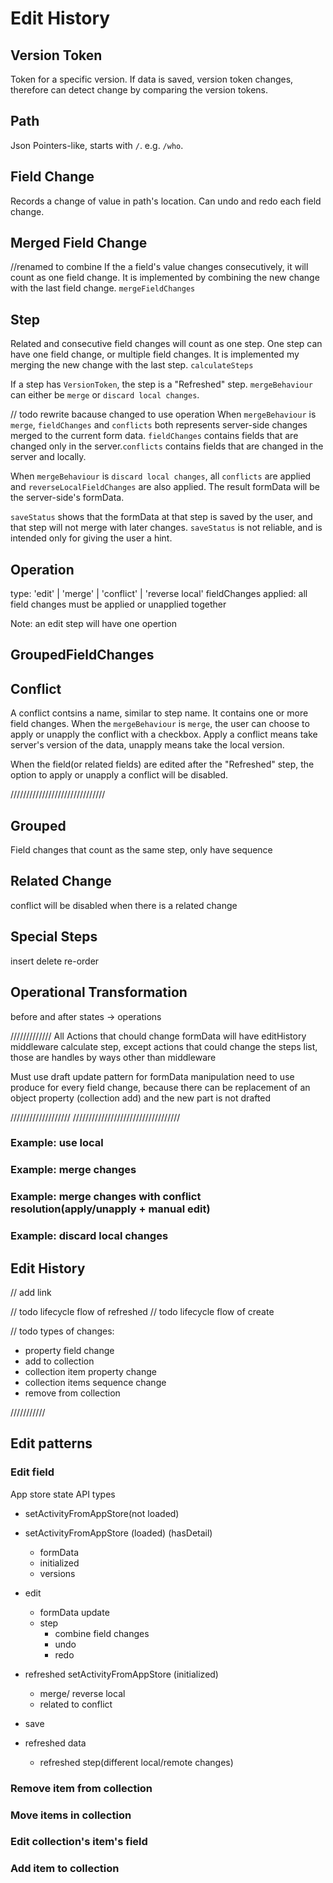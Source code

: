 # Edit History

## Version Token
Token for a specific version. If data is saved, version token changes, therefore can detect change by comparing the version tokens.

## Path
Json Pointers-like, starts with `/`. e.g. `/who`.

## Field Change

Records a change of value in path's location.
Can undo and redo each field change.

## Merged Field Change
//renamed to combine
If the a field's value changes consecutively, it will count as one field change. It is implemented by combining the new change with the last field change. `mergeFieldChanges`

## Step
Related and consecutive field changes will count as one step. One step can have one field change, or multiple field changes. It is implemented my merging the new change with the last step. `calculateSteps`

If a step has `VersionToken`, the step is a "Refreshed" step. `mergeBehaviour` can either be `merge` or `discard local changes`.

// todo rewrite bacause changed to use operation
When `mergeBehaviour` is `merge`, `fieldChanges` and `conflicts` both represents server-side changes merged to the current form data. `fieldChanges` contains fields that are changed only in the server.`conflicts` contains fields that are changed in the server and locally.

When `mergeBehaviour` is `discard local changes`, all `conflicts` are applied and `reverseLocalFieldChanges` are also applied. The result formData will be the server-side's formData.

`saveStatus` shows that the formData at that step is saved by the user, and that step will not merge with later changes. `saveStatus` is not reliable, and is intended only for giving the user a hint.

## Operation
type: 'edit' | 'merge' | 'conflict' | 'reverse local'
fieldChanges
applied: all field changes must be applied or unapplied together

Note: an edit step will have one opertion

## GroupedFieldChanges

## Conflict
A conflict contsins a name, similar to step name. It contains one or more field changes. When the `mergeBehaviour` is `merge`, the user can choose to apply or unapply the conflict with a checkbox. Apply a conflict means take server's version of the data, unapply means take the local version.

When the field(or related fields) are edited after the "Refreshed" step, the option to apply or unapply a conflict will be disabled.

//////////////////////////////
## Grouped
Field changes that count as the same step, only have sequence

## Related Change
conflict will be disabled when there is a related change

## Special Steps
insert
delete
re-order


## Operational Transformation
before and after states -> operations

/////////////
All Actions that chould change formData will have editHistory middleware calculate step, except actions that could change the steps list, those are handles by ways other than middleware


Must use draft update pattern for formData manipulation
need to use produce for every field change, because there can be replacement of an object property (collection add) and the new part is not drafted

///////////////////
//////////////////////////////////


### Example: use local

### Example: merge changes

### Example: merge changes with conflict resolution(apply/unapply + manual edit)

### Example: discard local changes

## Edit History
// add link



// todo lifecycle flow of refreshed
// todo lifecycle flow of create

// todo types of changes:
- property field change
- add to collection
- collection item property change
- collection items sequence change
- remove from collection



///////////
## Edit patterns
### Edit field
App store state
API types
- setActivityFromAppStore(not loaded)
- setActivityFromAppStore (loaded) (hasDetail)
  - formData
  - initialized
  - versions
- edit
  - formData update
  - step
    - combine field changes
    - undo
    - redo
- refreshed setActivityFromAppStore (initialized)
  - merge/ reverse local
  - related to conflict
- save

- refreshed data
  - refreshed step(different local/remote changes)

### Remove item from collection

### Move items in collection

### Edit collection's item's field

### Add item to collection